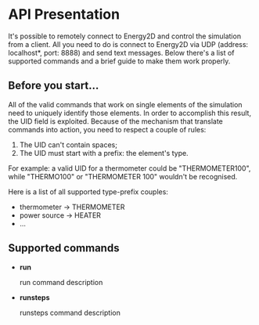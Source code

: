 # API Presentation

It's possible to remotely connect to Energy2D and control the simulation from a client. All you need to do is connect to Energy2D via UDP (address: localhost*, port: 8888) and send text messages. Below there's a list of supported commands and a brief guide to make them work properly.

## Before you start...

All of the valid commands that work on single elements of the simulation need to uniquely identify those elements. In order to accomplish this result, the UID field is exploited.
Because of the mechanism that translate commands into action, you need to respect a couple of rules:
1. The UID can't contain spaces;
2. The UID must start with a prefix: the element's type. 

For example: a valid UID for a thermometer could be "THERMOMETER100", while "THERMO100" or "THERMOMETER 100" wouldn't be recognised.

Here is a list of all supported type-prefix couples:
- thermometer -> THERMOMETER
- power source -> HEATER
- ...

## Supported commands

- **run**

	run command description
- **runsteps**

  runsteps command description
